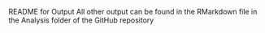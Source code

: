 README for Output
All other output can be found in the RMarkdown file in the Analysis 
folder of the GitHub repository
